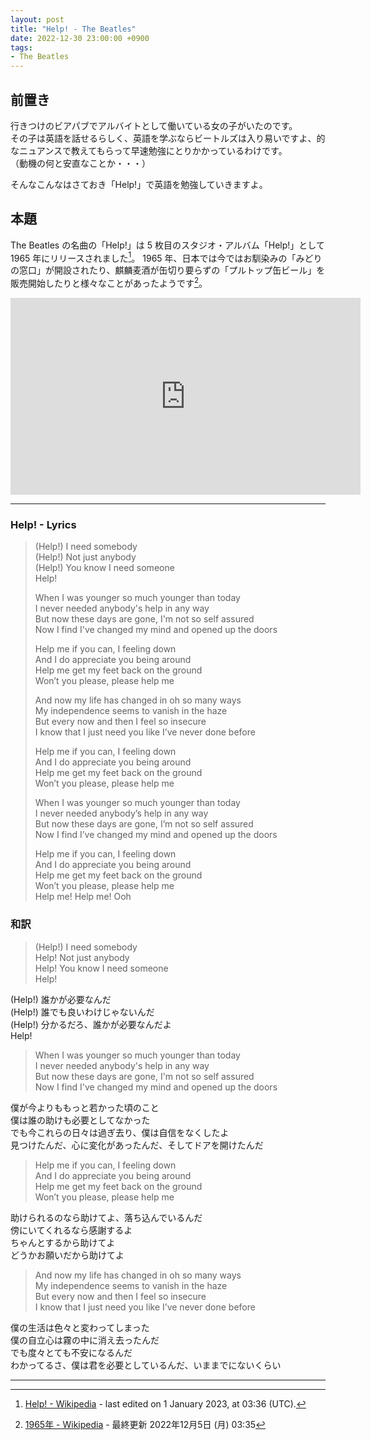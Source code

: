 ```yaml
---
layout: post
title: "Help! - The Beatles"
date: 2022-12-30 23:00:00 +0900
tags:
- The Beatles
---
```


## 前置き

行きつけのビアパブでアルバイトとして働いている女の子がいたのです。  
その子は英語を話せるらしく、英語を学ぶならビートルズは入り易いですよ、的なニュアンスで教えてもらって早速勉強にとりかかっているわけです。  
（動機の何と安直なことか・・・）

そんなこんなはさておき「Help!」で英語を勉強していきますよ。


## 本題

The Beatles の名曲の「Help!」は 5 枚目のスタジオ・アルバム「Help!」として 1965 年にリリースされました[^helpwikipedia]。
1965 年、日本では今ではお馴染みの「みどりの窓口」が開設されたり、麒麟麦酒が缶切り要らずの「プルトップ缶ビール」を販売開始したりと様々なことがあったようです[^1965]。

<iframe width="560" height="315" src="https://www.youtube.com/embed/2Q_ZzBGPdqE" title="YouTube video player" frameborder="0" allow="accelerometer; autoplay; clipboard-write; encrypted-media; gyroscope; picture-in-picture" allowfullscreen></iframe>


----


### Help! - Lyrics

> (Help!) I need somebody  
> (Help!) Not just anybody  
> (Help!) You know I need someone  
> Help!
> 
> When I was younger so much younger than today  
> I never needed anybody's help in any way  
> But now these days are gone, I'm not so self assured  
> Now I find I've changed my mind and opened up the doors
> 
> Help me if you can, I feeling down  
> And I do appreciate you being around  
> Help me get my feet back on the ground  
> Won’t you please, please help me
> 
> And now my life has changed in oh so many ways  
> My independence seems to vanish in the haze  
> But every now and then I feel so insecure  
> I know that I just need you like I’ve never done before  
> 
> Help me if you can, I feeling down  
> And I do appreciate you being around  
> Help me get my feet back on the ground  
> Won’t you please, please help me
> 
> When I was younger so much younger than today  
> I never needed anybody’s help in any way  
> But now these days are gone, I’m not so self assured  
> Now I find I’ve changed my mind and opened up the doors
> 
> Help me if you can, I feeling down  
> And I do appreciate you being around  
> Help me get my feet back on the ground  
> Won’t you please, please help me  
> Help me! Help me! Ooh


### 和訳

> (Help!) I need somebody  
> Help! Not just anybody  
> Help! You know I need someone  
> Help!

(Help!) 誰かが必要なんだ  
(Help!) 誰でも良いわけじゃないんだ  
(Help!) 分かるだろ、誰かが必要なんだよ  
Help!

> When I was younger so much younger than today  
> I never needed anybody's help in any way  
> But now these days are gone, I'm not so self assured  
> Now I find I've changed my mind and opened up the doors

僕が今よりももっと若かった頃のこと  
僕は誰の助けも必要としてなかった  
でも今これらの日々は過ぎ去り、僕は自信をなくしたよ  
見つけたんだ、心に変化があったんだ、そしてドアを開けたんだ

> Help me if you can, I feeling down  
> And I do appreciate you being around  
> Help me get my feet back on the ground  
> Won’t you please, please help me

助けられるのなら助けてよ、落ち込んでいるんだ  
傍にいてくれるなら感謝するよ  
ちゃんとするから助けてよ  
どうかお願いだから助けてよ

> And now my life has changed in oh so many ways  
> My independence seems to vanish in the haze  
> But every now and then I feel so insecure  
> I know that I just need you like I’ve never done before

僕の生活は色々と変わってしまった  
僕の自立心は霧の中に消え去ったんだ  
でも度々とても不安になるんだ  
わかってるさ、僕は君を必要としているんだ、いままでにないくらい


----

[^helpwikipedia]: [Help! - Wikipedia](https://en.wikipedia.org/wiki/Help!) - last edited on 1 January 2023, at 03:36 (UTC).
[^1965]: [1965年 - Wikipedia](https://ja.wikipedia.org/wiki/1965%E5%B9%B4) - 最終更新 2022年12月5日 (月) 03:35
